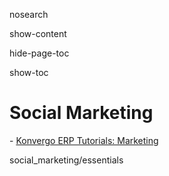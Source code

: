 nosearch  

show-content  

hide-page-toc  

show-toc  

# Social Marketing

<div class="seealso">

\- [Konvergo ERP Tutorials: Marketing](https://www.odoo.com/slides/marketing-27)

</div>

<div class="toctree" titlesonly="">

social_marketing/essentials

</div>
